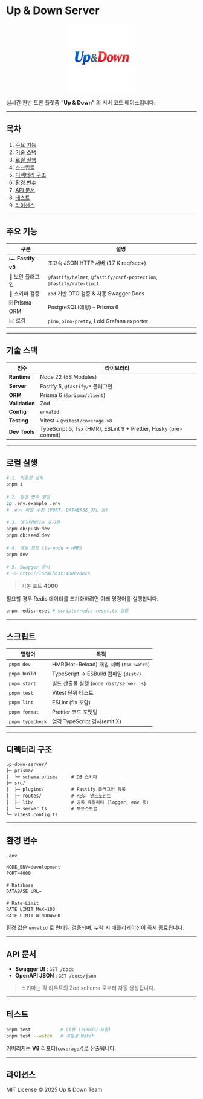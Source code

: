 # Up & Down Server

<p align="center">
  <img src="assets/logo.webp" alt="Up & Down logo" width="180" />
</p>

실시간 찬반 토론 플랫폼 **“Up & Down”** 의 서버 코드 베이스입니다.

---

## 목차

1. [주요 기능](#주요-기능)
2. [기술 스택](#기술-스택)
3. [로컬 실행](#로컬-실행)
4. [스크립트](#스크립트)
5. [디렉터리 구조](#디렉터리-구조)
6. [환경 변수](#환경-변수)
7. [API 문서](#api-문서)
8. [테스트](#테스트)
9. [라이선스](#라이선스)

---

## 주요 기능 <a id="주요-기능"></a>

| 구분              | 설명                                                                 |
| ----------------- | -------------------------------------------------------------------- |
| 🏎 **Fastify v5** | 초고속 JSON HTTP 서버 (17 K req/sec+)                                |
| 🔐 보안 플러그인  | `@fastify/helmet`, `@fastify/csrf-protection`, `@fastify/rate-limit` |
| 📜 스키마 검증    | `zod` 기반 DTO 검증 & 자동 Swagger Docs                              |
| 🗄 Prisma ORM     | PostgreSQL(예정) – Prisma 6                                          |
| 📈 로깅           | `pino`, `pino-pretty`, Loki Grafana exporter                         |

---

## 기술 스택 <a id="기술-스택"></a>

| 범주           | 라이브러리                                                       |
| -------------- | ---------------------------------------------------------------- |
| **Runtime**    | Node 22 (ES Modules)                                             |
| **Server**     | Fastify 5, `@fastify/*` 플러그인                                 |
| **ORM**        | Prisma 6 (`@prisma/client`)                                      |
| **Validation** | Zod                                                              |
| **Config**     | `envalid`                                                        |
| **Testing**    | Vitest + `@vitest/coverage-v8`                                   |
| **Dev Tools**  | TypeScript 5, Tsx (HMR), ESLint 9 + Prettier, Husky (pre-commit) |

---

## 로컬 실행 <a id="로컬-실행"></a>

```bash
# 1. 의존성 설치
pnpm i

# 2. 환경 변수 설정
cp .env.example .env
# .env 파일 수정 (PORT, DATABASE_URL 등)

# 3. 데이터베이스 초기화
pnpm db:push:dev
pnpm db:seed:dev

# 4. 개발 모드 (ts-node + HMR)
pnpm dev

# 5. Swagger 문서
# -> http://localhost:4000/docs
```

> 기본 포트 **4000**

필요할 경우 Redis 데이터를 초기화하려면 아래 명령어를 실행합니다.

```bash
pnpm redis:reset # scripts/redis-reset.ts 실행
```

---

## 스크립트 <a id="스크립트"></a>

| 명령어           | 목적                                     |
| ---------------- | ---------------------------------------- |
| `pnpm dev`       | HMR(Hot-Reload) 개발 서버 (`tsx watch`)  |
| `pnpm build`     | TypeScript → ESBuild 컴파일 (`dist/`)    |
| `pnpm start`     | 빌드 산출물 실행 (`node dist/server.js`) |
| `pnpm test`      | Vitest 단위 테스트                       |
| `pnpm lint`      | ESLint (fix 포함)                        |
| `pnpm format`    | Prettier 코드 포맷팅                     |
| `pnpm typecheck` | 엄격 TypeScript 검사(emit X)             |

---

## 디렉터리 구조 <a id="디렉터리-구조"></a>

```
up-down-server/
├─ prisma/
│  └─ schema.prisma     # DB 스키마
├─ src/
│  ├─ plugins/          # Fastify 플러그인 등록
│  ├─ routes/           # REST 엔드포인트
│  ├─ lib/              # 공통 유틸리티 (logger, env 등)
│  └─ server.ts         # 부트스트랩
└─ vitest.config.ts
```

---

## 환경 변수 <a id="환경-변수"></a>

`.env`

```env
NODE_ENV=development
PORT=4000

# Database
DATABASE_URL=

# Rate-Limit
RATE_LIMIT_MAX=100
RATE_LIMIT_WINDOW=60
```

환경 값은 `envalid` 로 런타임 검증되며, 누락 시 애플리케이션이 즉시 종료됩니다.

---

## API 문서 <a id="api-문서"></a>

- **Swagger UI** : `GET /docs`
- **OpenAPI JSON** : `GET /docs/json`

> 스키마는 각 라우트의 Zod schema 로부터 자동 생성됩니다.

---

## 테스트 <a id="테스트"></a>

```bash
pnpm test           # CI용 (커버리지 포함)
pnpm test --watch   # 개발용 Watch
```

커버리지는 **V8** 리포터(`coverage/`)로 산출됩니다.

---

## 라이선스 <a id="라이선스"></a>

MIT License © 2025 Up & Down Team
